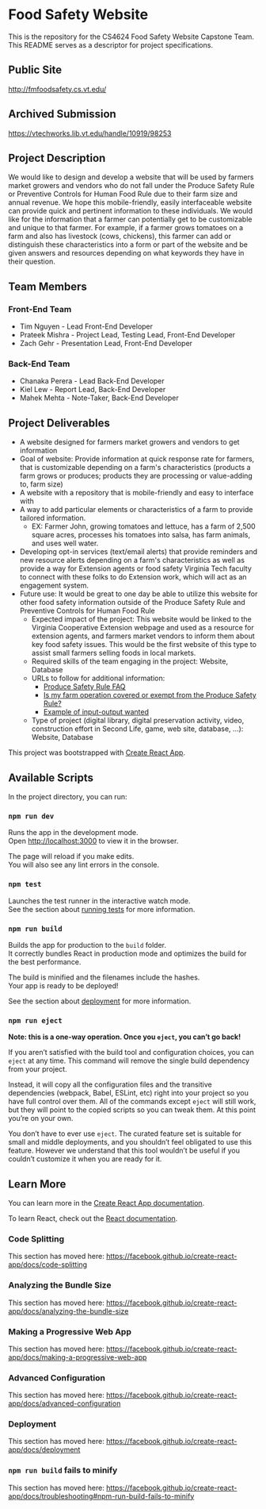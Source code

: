 # Food Safety Website

This is the repository for the CS4624 Food Safety Website Capstone Team. This README serves as a descriptor for project specifications.

## Public Site
http://fmfoodsafety.cs.vt.edu/

## Archived Submission
https://vtechworks.lib.vt.edu/handle/10919/98253

## Project Description
We would like to design and develop a website that will be used by farmers market growers and vendors who do not fall under the Produce Safety Rule or Preventive Controls for Human Food Rule due to their farm size and annual revenue. We hope this mobile-friendly, easily interfaceable website can provide quick and pertinent information to these individuals. We would like for the information that a farmer can potentially get to be customizable and unique to that farmer. For example, if a farmer grows tomatoes on a farm and also has livestock (cows, chickens), this farmer can add or distinguish these characteristics into a form or part of the website and be given answers and resources depending on what keywords they have in their question.

## Team Members
### Front-End Team
* Tim Nguyen - Lead Front-End Developer
* Prateek Mishra - Project Lead, Testing Lead, Front-End Developer
* Zach Gehr - Presentation Lead, Front-End Developer

### Back-End Team
* Chanaka Perera - Lead Back-End Developer
* Kiel Lew - Report Lead, Back-End Developer
* Mahek Mehta - Note-Taker, Back-End Developer

## Project Deliverables
* A website designed for farmers market growers and vendors to get information
* Goal of website: Provide information at quick response rate for farmers, that is customizable depending on a farm's characteristics (products a farm grows or produces; products they are processing or value-adding to, farm size)
* A website with a repository that is mobile-friendly and easy to interface with
* A way to add particular elements or characteristics of a farm to provide tailored information.
  * EX: Farmer John, growing tomatoes and lettuce, has a farm of 2,500 square acres, processes his tomatoes into salsa, has farm animals, and uses well water.
* Developing opt-in services (text/email alerts) that provide reminders and new resource alerts depending on a farm's characteristics as well as provide a way for Extension agents or food safety Virginia Tech faculty to connect with these folks to do Extension work, which will act as an engagement system.
* Future use: It would be great to one day be able to utilize this website for other food safety information outside of the Produce Safety Rule and Preventive Controls for Human Food Rule
  * Expected impact of the project: This website would be linked to the Virginia Cooperative Extension webpage and used as a resource for extension agents, and farmers market vendors to inform them about key food safety issues. This would be the first website of this type to assist small farmers selling foods in local markets.
  * Required skills of the team engaging in the project: Website, Database
  * URLs to follow for additional information:
    * [Produce Safety Rule FAQ](https://www.vdacs.virginia.gov/pdf/producesfty-FAQsheet.pdf)
    * [Is my farm operation covered or exempt from the Produce Safety Rule?](https://vce.az1.qualtrics.com/jfe/form/SV_emnhR0UpFpiVvlr)
    * [Example of input-output wanted](https://docs.google.com/document/d/1B5x3GjGn8z2aktwJnz_q_3ugCFXgf_6QPZ-gyFmA5jM/edit?usp=sharing)
  * Type of project (digital library, digital preservation activity, video, construction effort in Second Life, game, web site, database, …): Website, Database


This project was bootstrapped with [Create React App](https://github.com/facebook/create-react-app).

## Available Scripts

In the project directory, you can run:

### `npm run dev`

Runs the app in the development mode.<br />
Open [http://localhost:3000](http://localhost:3000) to view it in the browser.

The page will reload if you make edits.<br />
You will also see any lint errors in the console.

### `npm test`

Launches the test runner in the interactive watch mode.<br />
See the section about [running tests](https://facebook.github.io/create-react-app/docs/running-tests) for more information.

### `npm run build`

Builds the app for production to the `build` folder.<br />
It correctly bundles React in production mode and optimizes the build for the best performance.

The build is minified and the filenames include the hashes.<br />
Your app is ready to be deployed!

See the section about [deployment](https://facebook.github.io/create-react-app/docs/deployment) for more information.

### `npm run eject`

**Note: this is a one-way operation. Once you `eject`, you can’t go back!**

If you aren’t satisfied with the build tool and configuration choices, you can `eject` at any time. This command will remove the single build dependency from your project.

Instead, it will copy all the configuration files and the transitive dependencies (webpack, Babel, ESLint, etc) right into your project so you have full control over them. All of the commands except `eject` will still work, but they will point to the copied scripts so you can tweak them. At this point you’re on your own.

You don’t have to ever use `eject`. The curated feature set is suitable for small and middle deployments, and you shouldn’t feel obligated to use this feature. However we understand that this tool wouldn’t be useful if you couldn’t customize it when you are ready for it.

## Learn More

You can learn more in the [Create React App documentation](https://facebook.github.io/create-react-app/docs/getting-started).

To learn React, check out the [React documentation](https://reactjs.org/).

### Code Splitting

This section has moved here: https://facebook.github.io/create-react-app/docs/code-splitting

### Analyzing the Bundle Size

This section has moved here: https://facebook.github.io/create-react-app/docs/analyzing-the-bundle-size

### Making a Progressive Web App

This section has moved here: https://facebook.github.io/create-react-app/docs/making-a-progressive-web-app

### Advanced Configuration

This section has moved here: https://facebook.github.io/create-react-app/docs/advanced-configuration

### Deployment

This section has moved here: https://facebook.github.io/create-react-app/docs/deployment

### `npm run build` fails to minify

This section has moved here: https://facebook.github.io/create-react-app/docs/troubleshooting#npm-run-build-fails-to-minify
